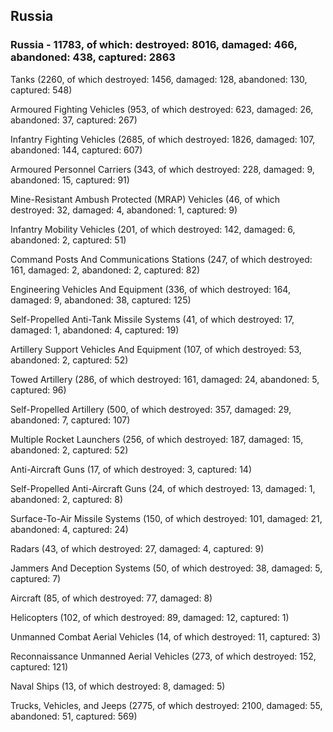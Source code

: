 
 
 ## Russia
 
 ### Russia - 11783, of which: destroyed: 8016, damaged: 466, abandoned: 438, captured: 2863

 

 

 Tanks (2260, of which destroyed: 1456, damaged: 128, abandoned: 130, captured: 548)

 Armoured Fighting Vehicles (953, of which destroyed: 623, damaged: 26, abandoned: 37, captured: 267)

 Infantry Fighting Vehicles (2685, of which destroyed: 1826, damaged: 107, abandoned: 144, captured: 607)

 Armoured Personnel Carriers (343, of which destroyed: 228, damaged: 9, abandoned: 15, captured: 91)

 Mine-Resistant Ambush Protected (MRAP) Vehicles (46, of which destroyed: 32, damaged: 4, abandoned: 1, captured: 9)

 Infantry Mobility Vehicles (201, of which destroyed: 142, damaged: 6, abandoned: 2, captured: 51)

 Command Posts And Communications Stations (247, of which destroyed: 161, damaged: 2, abandoned: 2, captured: 82)

 Engineering Vehicles And Equipment (336, of which destroyed: 164, damaged: 9, abandoned: 38, captured: 125)

 Self-Propelled Anti-Tank Missile Systems (41, of which destroyed: 17, damaged: 1, abandoned: 4, captured: 19)

 Artillery Support Vehicles And Equipment (107, of which destroyed: 53, abandoned: 2, captured: 52)

 Towed Artillery (286, of which destroyed: 161, damaged: 24, abandoned: 5, captured: 96)

 Self-Propelled Artillery (500, of which destroyed: 357, damaged: 29, abandoned: 7, captured: 107)

 Multiple Rocket Launchers (256, of which destroyed: 187, damaged: 15, abandoned: 2, captured: 52)

 Anti-Aircraft Guns (17, of which destroyed: 3, captured: 14)

 Self-Propelled Anti-Aircraft Guns (24, of which destroyed: 13, damaged: 1, abandoned: 2, captured: 8)

 Surface-To-Air Missile Systems (150, of which destroyed: 101, damaged: 21, abandoned: 4, captured: 24)

 Radars (43, of which destroyed: 27, damaged: 4, captured: 9)

 Jammers And Deception Systems (50, of which destroyed: 38, damaged: 5, captured: 7)

 Aircraft (85, of which destroyed: 77, damaged: 8)

 Helicopters (102, of which destroyed: 89, damaged: 12, captured: 1)

 Unmanned Combat Aerial Vehicles (14, of which destroyed: 11, captured: 3)

 Reconnaissance Unmanned Aerial Vehicles (273, of which destroyed: 152, captured: 121)

 Naval Ships (13, of which destroyed: 8, damaged: 5)

 Trucks, Vehicles, and Jeeps (2775, of which destroyed: 2100, damaged: 55, abandoned: 51, captured: 569)

